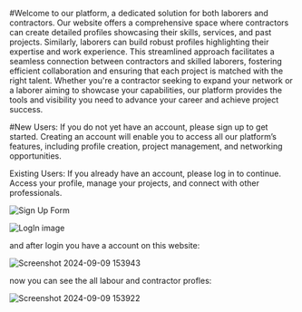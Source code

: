 #Welcome to our platform, a dedicated solution for both laborers and contractors. Our website offers a comprehensive space where contractors can create detailed profiles showcasing their skills, services, and past projects. Similarly, laborers can build robust profiles highlighting their expertise and work experience. This streamlined approach facilitates a seamless connection between contractors and skilled laborers, fostering efficient collaboration and ensuring that each project is matched with the right talent. Whether you're a contractor seeking to expand your network or a laborer aiming to showcase your capabilities, our platform provides the tools and visibility you need to advance your career and achieve project success.

#New Users: If you do not yet have an account, please sign up to get started. Creating an account will enable you to access all our platform’s features, including profile creation, project management, and networking opportunities.

Existing Users: If you already have an account, please log in to continue. Access your profile, manage your projects, and connect with other professionals.


![Sign Up  Form](https://github.com/user-attachments/assets/956980d9-0696-49a8-96bd-ef523df48533)


![LogIn image](https://github.com/user-attachments/assets/7f5bd3c3-4719-41f9-9aa3-439ddc135a09)


and after login you have a account on this website:

![Screenshot 2024-09-09 153943](https://github.com/user-attachments/assets/8a3ec125-b265-4c7f-9ac8-a29b3e312b11)

now you can see the all labour and contractor profles: 

![Screenshot 2024-09-09 153922](https://github.com/user-attachments/assets/48032f1b-2397-449a-b764-21a6c51b99c7)
